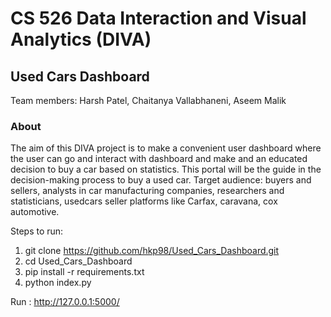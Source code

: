 # CS 526 Data Interaction and Visual Analytics (DIVA)
## Used Cars Dashboard

Team members: Harsh Patel, Chaitanya Vallabhaneni, Aseem Malik

### About

The aim of this DIVA project is to make a convenient user dashboard where the user can go and interact with dashboard and make and an educated decision to buy a car based on statistics.
This portal will be the guide in the decision-making process to buy a used car. 
Target audience: buyers and sellers, analysts in car manufacturing companies, researchers and statisticians, usedcars seller platforms like Carfax, caravana, cox automotive.


Steps to run:

 1. git clone https://github.com/hkp98/Used_Cars_Dashboard.git
 2. cd Used_Cars_Dashboard
 3. pip install -r requirements.txt
 4. python index.py

Run : http://127.0.0.1:5000/
